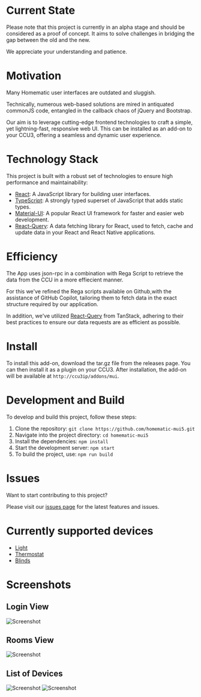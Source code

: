 # Current State

Please note that this project is currently in an alpha stage and should be considered as a proof of concept. 
It aims to solve challenges in bridging the gap between the old and the new. 

We appreciate your understanding and patience.

# Motivation

Many Homematic user interfaces are outdated and sluggish. 

Technically, numerous web-based solutions are mired in antiquated commonJS code, entangled in the callback chaos of jQuery and Bootstrap.

Our aim is to leverage cutting-edge frontend technologies to craft a simple, yet lightning-fast, responsive web UI. This can be installed as an add-on to your CCU3, offering a seamless and dynamic user experience.

# Technology Stack

This project is built with a robust set of technologies to ensure high performance and maintainability:

- [React](https://reactjs.org/): A JavaScript library for building user interfaces.
- [TypeScript](https://www.typescriptlang.org/): A strongly typed superset of JavaScript that adds static types.
- [Material-UI](https://mui.com/): A popular React UI framework for faster and easier web development.
- [React-Query](https://react-query.tanstack.com/): A data fetching library for React, used to fetch, cache and update data in your React and React Native applications.

# Efficiency

The App uses json-rpc in a combination with Rega Script to retrieve the data from the CCU in a more effiecient manner.

For this we've refined the Rega scripts available on Github,with the assistance of GitHub Copilot, tailoring them to fetch data in the exact structure required by our application.

In addition, we've utilized [React-Query](https://react-query.tanstack.com/) from TanStack, adhering to their best practices to ensure our data requests are as efficient as possible.

# Install

To install this add-on, download the tar.gz file from the releases page. You can then install it as a plugin on your CCU3. After installation, the add-on will be available at `http://ccu3ip/addons/mui`.

# Development and Build

To develop and build this project, follow these steps:

1. Clone the repository: `git clone https://github.com/homematic-mui5.git`
2. Navigate into the project directory: `cd homematic-mui5`
3. Install the dependencies: `npm install`
4. Start the development server: `npm start` 
5. To build the project, use: `npm run build`

# Issues

Want to start contributing to this project? 

Please visit our [issues page](https://github.com/your-repo-name/issues) for the latest features and issues.

# Currently supported devices

- [Light](/apps/homematic-mui5/src/app/LightControl.tsx)
- [Thermostat](/apps/homematic-mui5/src/app/ThermostatControl.tsx)
- [Blinds](/apps/homematic-mui5/src/app/BlindsControl.tsx)

# Screenshots

## Login View
![Screenshot](/docs/Login.png)

## Rooms View
![Screenshot](/docs/Rooms.png)

## List of Devices
![Screenshot](/docs/ListOfDevices1.png)
![Screenshot](/docs/ListOfDevices2.png)